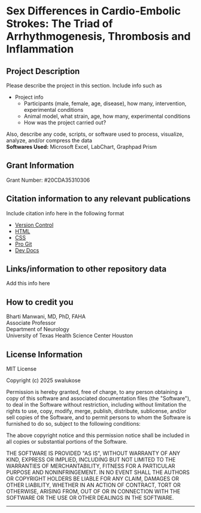 # Sex Differences in Cardio-Embolic Strokes: The Triad of Arrhythmogenesis, Thrombosis and Inflammation

## Project Description

Please describe the project in this section. Include info such as

* Project info 
  * Participants (male, female, age, disease), how many, intervention, experimental conditions
  * Animal model, what strain, age, how many, experimental conditions
  * How was the project carried out?

Also, describe any code, scripts, or software used to process, visualize, analyze, and/or compress the data  
**Softwares Used:** Microsoft Excel, LabChart, Graphpad Prism 

## Grant Information

Grant Number: #20CDA35310306


## Citation information to any relevant publications

Include citation info here in the following format
* [Version Control](https://en.wikipedia.org/wiki/Version_control)
* [HTML](https://developer.mozilla.org/en-US/docs/Web/HTML)
* [CSS](https://developer.mozilla.org/en-US/docs/Web/CSS)
* [Pro Git](https://git-scm.com/book/en/v2)
* [Dev Docs](https://devdocs.io/)


## Links/information to other repository data

Add this info here 


## How to credit you 

Bharti Manwani, MD, PhD, FAHA  
Associate Professor    
Department of Neurology   
University of Texas Health Science Center Houston   



## License Information
MIT License

Copyright (c) 2025 swalukose

Permission is hereby granted, free of charge, to any person obtaining a copy
of this software and associated documentation files (the "Software"), to deal
in the Software without restriction, including without limitation the rights
to use, copy, modify, merge, publish, distribute, sublicense, and/or sell
copies of the Software, and to permit persons to whom the Software is
furnished to do so, subject to the following conditions:

The above copyright notice and this permission notice shall be included in all
copies or substantial portions of the Software.

THE SOFTWARE IS PROVIDED "AS IS", WITHOUT WARRANTY OF ANY KIND, EXPRESS OR
IMPLIED, INCLUDING BUT NOT LIMITED TO THE WARRANTIES OF MERCHANTABILITY,
FITNESS FOR A PARTICULAR PURPOSE AND NONINFRINGEMENT. IN NO EVENT SHALL THE
AUTHORS OR COPYRIGHT HOLDERS BE LIABLE FOR ANY CLAIM, DAMAGES OR OTHER
LIABILITY, WHETHER IN AN ACTION OF CONTRACT, TORT OR OTHERWISE, ARISING FROM,
OUT OF OR IN CONNECTION WITH THE SOFTWARE OR THE USE OR OTHER DEALINGS IN THE
SOFTWARE.

- - -
